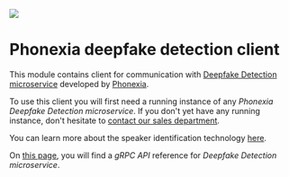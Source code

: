 ![](https://www.phonexia.com/wp-content/uploads/phonexia-logo-transparent-500px.png)

# Phonexia deepfake detection client

This module contains client for communication with [Deepfake Detection microservice](https://hub.docker.com/repository/docker/phonexia/deepfake-detection/general) developed by [Phonexia](https://phonexia.com).

To use this client you will first need a running instance of any *Phonexia Deepfake Detection microservice*. If you don't yet have any running instance, don't hesitate to [contact our sales department](mailto:info@phonexia.com).

You can learn more about the speaker identification technology [here](https://docs.phonexia.com/technologies/speaker-identification/).

On [this page](https://docs.phonexia.com/products/speech-platform-4/grpc/api/phonexia/grpc/technologies/deepfake_detection/experimental/deepfake_detection.proto), you will find a *gRPC API* reference for *Deepfake Detection microservice*.